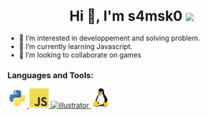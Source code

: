 <h1 align="center">Hi 🌱, I'm s4msk0 <img src="https://www.google.com/url?sa=i&url=https%3A%2F%2Fwww.behance.net%2Fgallery%2F162713337%2FSAMURAI-VECTOR-GIF%3Flocale%3Dfr_FR&psig=AOvVaw1D2ipZhuydcQGKFZmfGXlc&ust=1729090551899000&source=images&cd=vfe&opi=89978449&ved=0CBMQjRxqFwoTCKCRvLLSkIkDFQAAAAAdAAAAABAE" width="50"></h2></h1>
<div>

- 👀 I’m interested in developpement and solving problem.
- 🌱 I’m currently learning Javascript.
- 👾 I’m looking to collaborate on games



<h3 align="left">Languages and Tools:</h3>
<p align="left">
	<a href="https://www.python.org" target="_blank"> <img src="https://raw.githubusercontent.com/devicons/devicon/master/icons/python/python-original.svg" alt="python" width="40" height="40" /> </a>
	<a href="https://developer.mozilla.org/en-US/docs/Web/JavaScript" target="_blank"> <img src="https://raw.githubusercontent.com/devicons/devicon/master/icons/javascript/javascript-original.svg" alt="javascript" width="40" height="40"/> </a>
	<a href="https://www.adobe.com/in/products/illustrator.html" target="_blank"> <img src="https://www.vectorlogo.zone/logos/adobe_illustrator/adobe_illustrator-icon.svg" alt="illustrator" width="40" height="40" /> </a>
	<a href="https://www.linux.org/" target="_blank"> <img src="https://raw.githubusercontent.com/devicons/devicon/master/icons/linux/linux-original.svg" alt="linux" width="40" height="40" /> </a>
	
</p>

<!---
s4msk0/s4msk0 is a ✨ special ✨ repository because its `README.md` (this file) appears on your GitHub profile.
You can click the Preview link to take a look at your changes.
--->
